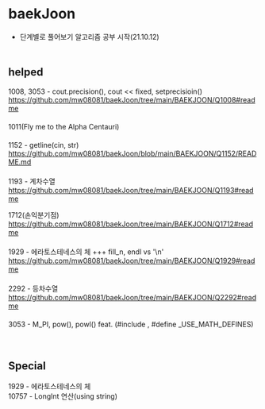 # baekJoon
- 단계별로 풀어보기 알고리즘 공부 시작(21.10.12)
　  
   　  
## helped
1008, 3053 - cout.precision(), cout << fixed, setprecisioin()  
https://github.com/mw08081/baekJoon/tree/main/BAEKJOON/Q1008#readme  
　  
1011(Fly me to the Alpha Centauri)  
　  
1152 - getline(cin, str)  
https://github.com/mw08081/baekJoon/blob/main/BAEKJOON/Q1152/README.md  
　  
1193 - 계차수열   
https://github.com/mw08081/baekJoon/tree/main/BAEKJOON/Q1193#readme  

1712(손익분기점)  
https://github.com/mw08081/baekJoon/tree/main/BAEKJOON/Q1712#readme  
  　  
1929 - 에라토스테네스의 체 +++ fill_n, endl vs '\n'  
https://github.com/mw08081/baekJoon/tree/main/BAEKJOON/Q1929#readme  
  　  
2292 - 등차수열  
https://github.com/mw08081/baekJoon/tree/main/BAEKJOON/Q2292#readme  
  　  
3053 - M_PI, pow(), powl() feat. (#include <cmath>, #define _USE_MATH_DEFINES)
  
　  
## Special
1929  - 에라토스테네스의 체  
10757 - LongInt 연산(using string)   

